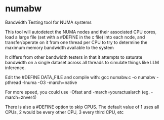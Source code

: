 # numabw
Bandwidth Testing tool for NUMA systems

This tool will autodetect the NUMA nodes and their associated CPU cores, load a large file (set with a #DEFINE in the c file) into each node, and transfer/operate on it from one thread per CPU to try to determine the maximum memory bandwidth available to the system

It differs from other bandwidth testers in that it attempts to saturate bandwidth on a single dataset across all threads to simulate things like LLM inference.

Edit the #DEFINE DATA_FILE and compile with:
gcc numabw.c -o numabw -pthread -lnuma -O3 -march=native

For more speed, you could use -Ofast and -march=youractualarch (eg. -march=znver4)

There is also a #DEFINE option to skip CPUS. The default value of 1 uses all CPUs, 2 would be every other CPU, 3 every third CPU, etc
